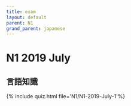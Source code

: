 ```yaml
---
title: exam
layout: default
parent: N1
grand_parent: japanese
---
```


# N1 2019 July
## 言語知識
{% include quiz.html file='N1/N1-2019-July-1'%}